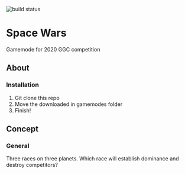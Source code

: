![build status](https://github.com/LuaFan2/space-wars/workflows/test/badge.svg)

# Space Wars
Gamemode for 2020 GGC competition

## About
### Installation
1. Git clone this repo
2. Move the downloaded in gamemodes folder
3. Finish!

## Concept
### General
Three races on three planets. Which race will establish dominance and destroy competitors?